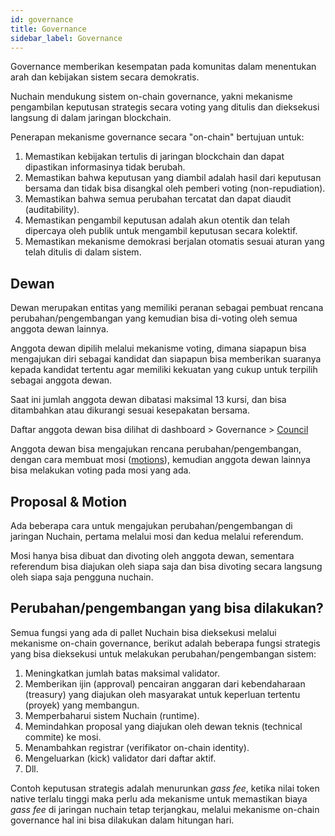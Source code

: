 ```yaml
---
id: governance
title: Governance
sidebar_label: Governance
---
```


Governance memberikan kesempatan pada komunitas dalam menentukan arah dan kebijakan sistem secara
demokratis.

Nuchain mendukung sistem on-chain governance, yakni mekanisme pengambilan keputusan strategis secara
voting yang ditulis dan dieksekusi langsung di dalam jaringan blockchain.

Penerapan mekanisme governance secara "on-chain" bertujuan untuk:

1. Memastikan kebijakan tertulis di jaringan blockchain dan dapat dipastikan informasinya tidak
   berubah.
2. Memastikan bahwa keputusan yang diambil adalah hasil dari keputusan bersama dan tidak bisa
   disangkal oleh pemberi voting (non-repudiation).
3. Memastikan bahwa semua perubahan tercatat dan dapat diaudit (auditability).
4. Memastikan pengambil keputusan adalah akun otentik dan telah dipercaya oleh publik untuk
   mengambil keputusan secara kolektif.
5. Memastikan mekanisme demokrasi berjalan otomatis sesuai aturan yang telah ditulis di dalam
   sistem.

## Dewan

Dewan merupakan entitas yang memiliki peranan sebagai pembuat rencana perubahan/pengembangan yang
kemudian bisa di-voting oleh semua anggota dewan lainnya.

Anggota dewan dipilih melalui mekanisme voting, dimana siapapun bisa mengajukan diri sebagai
kandidat dan siapapun bisa memberikan suaranya kepada kandidat tertentu agar memiliki kekuatan yang
cukup untuk terpilih sebagai anggota dewan.

Saat ini jumlah anggota dewan dibatasi maksimal 13 kursi, dan bisa ditambahkan atau dikurangi sesuai
kesepakatan bersama.

Daftar anggota dewan bisa dilihat di dashboard > Governance >
[Council](https://dashboard.nuchain.network/#/council)

Anggota dewan bisa mengajukan rencana perubahan/pengembangan, dengan cara membuat mosi
([motions](https://dashboard.nuchain.network/#/council/motions)), kemudian anggota dewan lainnya
bisa melakukan voting pada mosi yang ada.

## Proposal & Motion

Ada beberapa cara untuk mengajukan perubahan/pengembangan di jaringan Nuchain, pertama melalui mosi
dan kedua melalui referendum.

Mosi hanya bisa dibuat dan divoting oleh anggota dewan, sementara referendum bisa diajukan oleh
siapa saja dan bisa divoting secara langsung oleh siapa saja pengguna nuchain.

## Perubahan/pengembangan yang bisa dilakukan?

Semua fungsi yang ada di pallet Nuchain bisa dieksekusi melalui mekanisme on-chain governance,
berikut adalah beberapa fungsi strategis yang bisa dieksekusi untuk melakukan perubahan/pengembangan
sistem:

1. Meningkatkan jumlah batas maksimal validator.
2. Memberikan ijin (approval) pencairan anggaran dari kebendaharaan (treasury) yang diajukan oleh
   masyarakat untuk keperluan tertentu (proyek) yang membangun.
3. Memperbaharui sistem Nuchain (runtime).
4. Memindahkan proposal yang diajukan oleh dewan teknis (technical commite) ke mosi.
5. Menambahkan registrar (verifikator on-chain identity).
6. Mengeluarkan (kick) validator dari daftar aktif.
7. Dll.

Contoh keputusan strategis adalah menurunkan _gass fee_, ketika nilai token native terlalu tinggi
maka perlu ada mekanisme untuk memastikan biaya _gass fee_ di jaringan nuchain tetap terjangkau,
melalui mekanisme on-chain governance hal ini bisa dilakukan dalam hitungan hari.
